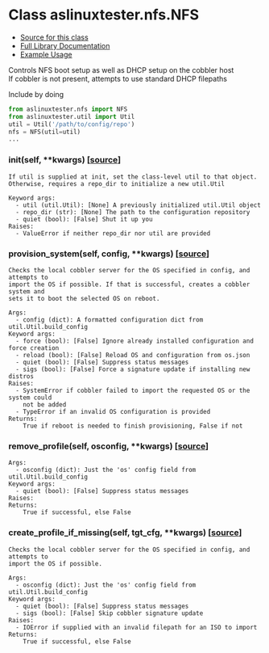 # Class aslinuxtester.nfs.NFS  
- [Source for this class](../../aslinuxtester/nfs.py)
- [Full Library Documentation](../../README.md)  
- [Example Usage](examples.md)  

Controls NFS boot setup as well as DHCP setup on the cobbler host  
If cobbler is not present, attempts to use standard DHCP filepaths  
  
Include by doing  
```python  
from aslinuxtester.nfs import NFS  
from aslinuxtester.util import Util  
util = Util('/path/to/config/repo')  
nfs = NFS(util=util)  
...  
```  

### **__init__**(self, **kwargs)  [[source](../../aslinuxtester/nfs.py#L30)]  
    If util is supplied at init, set the class-level util to that object.  
    Otherwise, requires a repo_dir to initialize a new util.Util  
      
    Keyword args:  
      - util (util.Util): [None] A previously initialized util.Util object  
      - repo_dir (str): [None] The path to the configuration repository  
      - quiet (bool): [False] Shut it up you  
    Raises:  
      - ValueError if neither repo_dir nor util are provided  

### **provision_system**(self, config, **kwargs)  [[source](../../aslinuxtester/nfs.py#L58)]  
    Checks the local cobbler server for the OS specified in config, and attempts to  
    import the OS if possible. If that is successful, creates a cobbler system and  
    sets it to boot the selected OS on reboot.  
      
    Args:  
      - config (dict): A formatted configuration dict from util.Util.build_config  
    Keyword args:  
      - force (bool): [False] Ignore already installed configuration and force creation  
      - reload (bool): [False] Reload OS and configuration from os.json  
      - quiet (bool): [False] Suppress status messages  
      - sigs (bool): [False] Force a signature update if installing new distros  
    Raises:  
      - SystemError if cobbler failed to import the requested OS or the system could  
        not be added  
      - TypeError if an invalid OS configuration is provided  
    Returns:  
        True if reboot is needed to finish provisioning, False if not  

### **remove_profile**(self, osconfig, **kwargs)  [[source](../../aslinuxtester/nfs.py#L218)]  
    Args:  
      - osconfig (dict): Just the 'os' config field from util.Util.build_config  
    Keyword args:  
      - quiet (bool): [False] Suppress status messages  
    Raises:  
    Returns:  
        True if successful, else False  

### **create_profile_if_missing**(self, tgt_cfg, **kwargs)  [[source](../../aslinuxtester/nfs.py#L257)]  
    Checks the local cobbler server for the OS specified in config, and attempts to  
    import the OS if possible.  
      
    Args:  
      - osconfig (dict): Just the 'os' config field from util.Util.build_config  
    Keyword args:  
      - quiet (bool): [False] Suppress status messages  
      - sigs (bool): [False] Skip cobbler signature update  
    Raises:  
      - IOError if supplied with an invalid filepath for an ISO to import  
    Returns:  
        True if successful, else False  

